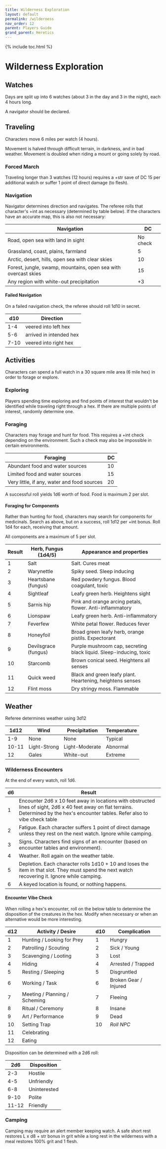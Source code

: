 ```yaml
---
title: Wilderness Exploration
layout: default
permalink: /wilderness
nav_order: 12
parent: Players Guide
grand_parent: Heretics
---
```

{% include toc.html %}

# Wilderness Exploration

## Watches
Days are split up into 6 watches (about 3 in the day and 3 in the night), each 4 hours long. 

A navigator should be declared. 

## Traveling
Characters move 6 miles per watch (4 hours).

Movement is halved through difficult terrain, in darkness, and in bad weather. Movement is doubled when riding a mount or going solely by road. 

### Forced March
Traveling longer than 3 watches (12 hours) requires a +str save of DC 15 per additional watch or suffer 1 point of direct damage (to flesh). 

### Navigation
Navigator determines direction and navigates. The referee rolls that character's +int as necessary (determined by table below). If the characters have an accurate map, this is also not necessary:

| Navigation                                                     | DC       |
| -------------------------------------------------------------- | -------- |
| Road, open sea with land in sight                              | No check |
| Grassland, coast, plains, farmland                             | 5        |
| Arctic, desert, hills, open sea with clear skies               | 10       |
| Forest, jungle, swamp, mountains, open sea with overcast skies | 15       |
| Any region with white-out precipitation                        | +3       |

#### Failed Navigation
On a failed navigation check, the referee should roll 1d10 in secret. 

| d10  | Direction               |
| ---- | ----------------------- |
| 1-4  | veered into left hex    |
| 5-6  | arrived in intended hex |
| 7-10 | veered into right hex   |



## Activities
Characters can spend a full watch in a 30 square mile area (6 mile hex) in order to forage or explore. 

### Exploring 
Players spending time exploring and find points of interest that wouldn't be identified while traveling right through a hex. If there are multiple points of interest, randomly determine one. 

### Foraging  
Characters may forage and hunt for food. This requires a +int check depending on the environment. Such a check may also be impossible in certain environments. 

| Foraging                                    | DC  |
| ------------------------------------------- | --- |
| Abundant food and water sources             | 10  |
| Limited food and water sources              | 15  |
| Very little, if any, water and food sources | 20  |


A successful roll yields 1d6 worth of food. Food is maximum 2 per slot.

#### Foraging for Components

Rather than hunting for food, characters may search for components for medicinals. Search as above, but on a success, roll 1d12 per +int bonus. Roll 1d4 for each, receiving that amount. 

All components are a maximum of 5 per slot. 

| Result | Herb, Fungus (1d4/5) | Appearance and properties                                          |
| ------ | -------------------- | ------------------------------------------------------------------ |
| 1      | Salt                 | Salt. Cures meat                                                   |
| 2      | Warynettle           | Spiky seed. Sleep inducing                                         |
| 3      | Heartsbane (fungus)  | Red powdery fungus. Blood coagulant, toxic                         |
| 4      | Sightleaf            | Leafy green herb. Heightens sight                                  |
| 5      | Sarnis hip           | Pink and orange arcing petals, flower. Anti-inflammatory           |
| 6      | Lionspaw             | Leafy green herb. Anti-inflammatory                                |
| 7      | Feverfew             | White petal flower. Reduces fever                                  |
| 8      | Honeyfoil            | Broad green leafy herb, orange pistils. Expectorant                |
| 9      | Devilsgrace (fungus) | Purple mushroom cap, secreting black liquid. Sleep-inducing, toxic |
| 10     | Starcomb             | Brown conical seed. Heightens all senses                           |
| 11     | Quick weed           | Black and green leafy plant. Heartening, heightens senses          |
| 12     | Flint moss           | Dry stringy moss. Flammable                                        |


## Weather
Referee determines weather using 3d12

| 1d12  | Wind         | Precipitation  | Temperature |
| ----- | ------------ | -------------- | ----------- |
| 1-9   | None         | None           | Typical     |
| 10-11 | Light-Strong | Light-Moderate | Abnormal    |
| 12    | Gales        | White-out      | Extreme     |



### Wilderness Encounters
At the end of every watch, roll 1d6. 

| d6  | Result                                                                                                                                         |
| --- | ---------------------------------------------------------------------------------------------------------------------------------------------- |
| 1   | Encounter 2d6 x 10 feet away in locations with obstructed lines of sight, 2d6 x 40 feet away on flat terrains. Determined by the hex's encounter tables. Refer also to vibe check table                                                            |
| 2   | Fatigue. Each character suffers 1 point of direct damage unless they rest on the next watch. Ignore while camping.                             |
| 3   | Signs. Characters find signs of an encounter (based on encounter tables and environment).                                                      |
| 4   | Weather. Roll again on the weather table.                                                                                                      |
| 5   | Depletion. Each character rolls 1d10 + 10 and loses the item in that slot. They must spend the next watch recovering it. Ignore while camping. |
| 6   | A keyed location is found, or nothing happens.                                                                                                                                               |

#### Encounter Vibe Check
When rolling a hex's encounter, roll on the below table to determine the disposition of the creatures in the hex. Modify when necessary or when an alternative would be more interesting. 


| d12 | Activity / Desire             | d10 | Complication          |
| --- | ----------------------------- | --- | --------------------- |
| 1   | Hunting / Looking for Prey    | 1   | Hungry                |
| 2   | Patrolling / Scouting         | 2   | Sick / Young          |
| 3   | Scavenging / Looting          | 3   | Lost                  |
| 4   | Hiding                        | 4   | Arrested / Trapped    |
| 5   | Resting / Sleeping            | 5   | Disgruntled           |
| 6   | Working / Task                | 6   | Broken Gear / Injured |
| 7   | Meeting / Planning / Scheming | 7   | Fleeing               |
| 8   | Ritual / Ceremony             | 8   | Insane                |
| 9   | Art / Performance             | 9   | Dead                  |
| 10  | Setting Trap                  | 10  | *Roll NPC*            |
| 11  | Celebrating                   |     |                       |
| 12  | Eating                        |     |                       |

Disposition can be determined with a 2d6 roll: 

| 2d6   | Disposition  |
| ----- | ------------ |
| 2-3   | Hostile      |
| 4-5   | Unfriendly   |
| 6-8   | Uninterested |
| 9-10  | Polite       |
| 11-12 | Friendly     |


### Camping 
Camping may require an alert member keeping watch. A safe short rest restores L x d8 + str bonus in grit while a long rest in the wilderness with a meal restores 100% grit and 1 flesh. 

